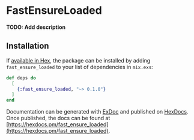 # FastEnsureLoaded

**TODO: Add description**

## Installation

If [available in Hex](https://hex.pm/docs/publish), the package can be installed
by adding `fast_ensure_loaded` to your list of dependencies in `mix.exs`:

```elixir
def deps do
  [
    {:fast_ensure_loaded, "~> 0.1.0"}
  ]
end
```

Documentation can be generated with [ExDoc](https://github.com/elixir-lang/ex_doc)
and published on [HexDocs](https://hexdocs.pm). Once published, the docs can
be found at [https://hexdocs.pm/fast_ensure_loaded](https://hexdocs.pm/fast_ensure_loaded).

